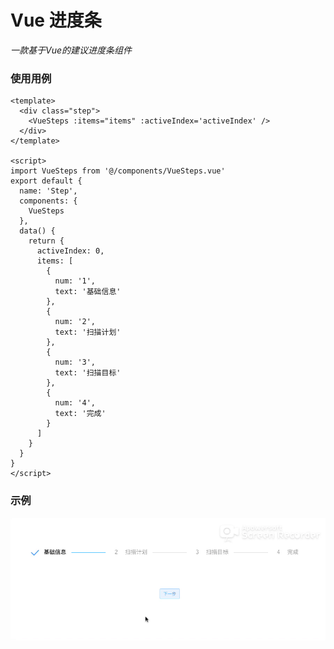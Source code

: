 # Vue 进度条

*一款基于Vue的建议进度条组件*

### 使用用例

```
<template>
  <div class="step">
    <VueSteps :items="items" :activeIndex='activeIndex' />
  </div>
</template>

<script>
import VueSteps from '@/components/VueSteps.vue'
export default {
  name: 'Step',
  components: {
    VueSteps
  },
  data() {
    return {
      activeIndex: 0,
      items: [
        {
          num: '1',
          text: '基础信息'
        },
        {
          num: '2',
          text: '扫描计划'
        },
        {
          num: '3',
          text: '扫描目标'
        },
        {
          num: '4',
          text: '完成'
        }
      ]
    }
  }
}
</script>
```

### 示例

![Steps](https://github.com/jmwei/vue-steps/blob/master/src/assets/step.gif "Steps")
